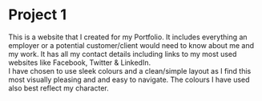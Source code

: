 # Project 1
This is a website that I created for my Portfolio. It includes everything an employer or a potential customer/client would need to know about me and my work.
It has all my contact details including links to my most used websites like Facebook, Twitter & LinkedIn.
<br>
I have chosen to use sleek colours and a clean/simple layout as I find this most visually pleasing and and easy to navigate. The colours I have used also best reflect my character.
 
